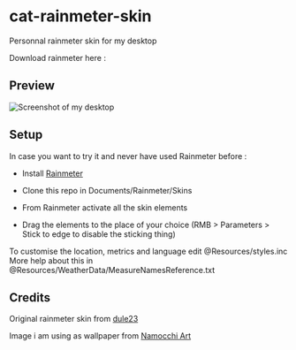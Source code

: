 # cat-rainmeter-skin

Personnal rainmeter skin for my desktop

Download rainmeter here : 

## Preview

![Screenshot of my desktop](https://i.imgur.com/KGMrwea.png)

## Setup

In case you want to try it and never have used Rainmeter before :

- Install [Rainmeter](https://www.rainmeter.net/)

- Clone this repo in Documents/Rainmeter/Skins

- From Rainmeter activate all the skin elements

- Drag the elements to the place of your choice (RMB > Parameters > Stick to edge to disable the sticking thing)

To customise the location, metrics and language edit @Resources/styles.inc<br>
More help about this in @Resources/WeatherData/MeasureNamesReference.txt

## Credits

Original rainmeter skin from [dule23](https://www.deviantart.com/dule23/art/Catppuccin-Rainmeter-skin-914252677/)

Image i am using as wallpaper from [Namocchi Art](https://www.artstation.com/artwork/4XRwzY/)
